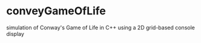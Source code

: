 # conveyGameOfLife
 simulation of Conway's Game of Life in C++ using a 2D grid-based console display

